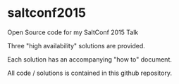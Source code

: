 # saltconf2015
Open Source code for my SaltConf 2015 Talk

Three "high availability" solutions are provided.

Each solution has an accompanying "how to" document.  

All code / solutions is contained in this github repository.
